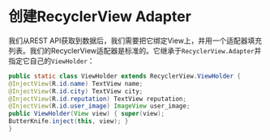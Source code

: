 # 创建RecyclerView Adapter

我们从REST API获取到数据后，我们需要把它绑定View上，并用一个适配器填充列表。我们的RecyclerView适配器是标准的。它继承于`RecyclerView.Adapter`并指定它自己的`ViewHolder`：
```java
public static class ViewHolder extends RecyclerView.ViewHolder {
@InjectView(R.id.name) TextView name;
@InjectView(R.id.city) TextView city;
@InjectView(R.id.reputation) TextView reputation;
@InjectView(R.id.user_image) ImageView user_image;
public ViewHolder(View view) { super(view);
ButterKnife.inject(this, view); }
}

```